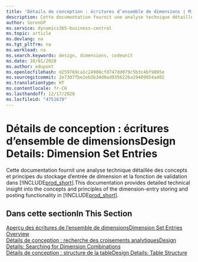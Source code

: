 ```yaml
---
title: 'Détails de conception : écritures d’ensemble de dimensions | Microsoft Docs'
description: Cette documentation fournit une analyse technique détaillée des concepts et principes qui sont utilisés pour reconcevoir la fonction de stockage et de validation d’écritures de dimension.
author: SorenGP
ms.service: dynamics365-business-central
ms.topic: article
ms.devlang: na
ms.tgt_pltfrm: na
ms.workload: na
ms.search.keywords: design, dimensions, codeunit
ms.date: 10/01/2020
ms.author: edupont
ms.openlocfilehash: d259769ca1c24908cfd747dd079c5b3c4bf9895e
ms.sourcegitcommit: 2e7307fbe1eb3b34d0ad9356226a19409054a402
ms.translationtype: HT
ms.contentlocale: fr-CH
ms.lasthandoff: 12/17/2020
ms.locfileid: "4751670"
---
```

# <a name="design-details-dimension-set-entries"></a><span data-ttu-id="9a0d1-103">Détails de conception : écritures d’ensemble de dimensions</span><span class="sxs-lookup"><span data-stu-id="9a0d1-103">Design Details: Dimension Set Entries</span></span>
<span data-ttu-id="9a0d1-104">Cette documentation fournit une analyse technique détaillée des concepts et principes du stockage d’entrée de dimension et la fonction de validation dans [!INCLUDE[prod_short](includes/prod_short.md)].</span><span class="sxs-lookup"><span data-stu-id="9a0d1-104">This documentation provides detailed technical insight into the concepts and principles of the dimension-entry storing and posting functionality in [!INCLUDE[prod_short](includes/prod_short.md)].</span></span>

## <a name="in-this-section"></a><span data-ttu-id="9a0d1-105">Dans cette section</span><span class="sxs-lookup"><span data-stu-id="9a0d1-105">In This Section</span></span>  
[<span data-ttu-id="9a0d1-106">Aperçu des écritures de l’ensemble de dimensions</span><span class="sxs-lookup"><span data-stu-id="9a0d1-106">Dimension Set Entries Overview</span></span>](design-details-dimension-set-entries-overview.md)  
[<span data-ttu-id="9a0d1-107">Détails de conception : recherche des croisements analytiques</span><span class="sxs-lookup"><span data-stu-id="9a0d1-107">Design Details: Searching for Dimension Combinations</span></span>](design-details-searching-for-dimension-combinations.md)  
[<span data-ttu-id="9a0d1-108">Détails de conception : structure de la table</span><span class="sxs-lookup"><span data-stu-id="9a0d1-108">Design Details: Table Structure</span></span>](design-details-table-structure.md)  
